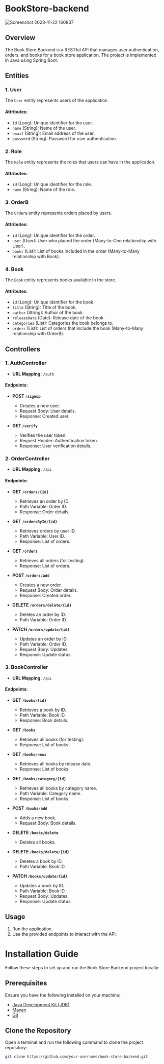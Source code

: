 # BookStore-backend
![Screenshot 2023-11-22 160837](https://github.com/nawaf110005/BookStore-backend/assets/94775137/9d4f13d1-8b46-48b5-a90d-061dc6069562)

## Overview

The Book Store Backend is a RESTful API that manages user authentication, orders, and books for a book store application. The project is implemented in Java using Spring Boot.

## Entities

### 1. User

The `User` entity represents users of the application.

#### Attributes:

- `id` (Long): Unique identifier for the user.
- `name` (String): Name of the user.
- `email` (String): Email address of the user.
- `password` (String): Password for user authentication.

### 2. Role

The `Role` entity represents the roles that users can have in the application.

#### Attributes:

- `id` (Long): Unique identifier for the role.
- `name` (String): Name of the role.

### 3. OrderB

The `OrderB` entity represents orders placed by users.

#### Attributes:

- `id` (Long): Unique identifier for the order.
- `user` (User): User who placed the order (Many-to-One relationship with User).
- `books` (List<Book>): List of books included in the order (Many-to-Many relationship with Book).

### 4. Book

The `Book` entity represents books available in the store.

#### Attributes:

- `id` (Long): Unique identifier for the book.
- `title` (String): Title of the book.
- `author` (String): Author of the book.
- `releaseDate` (Date): Release date of the book.
- `categories` (List<String>): Categories the book belongs to.
- `orders` (List<OrderB>): List of orders that include the book (Many-to-Many relationship with OrderB).

## Controllers

### 1. AuthController

- **URL Mapping:** `/auth`

#### Endpoints:

- **POST `/signup`**
  - Creates a new user.
  - Request Body: User details.
  - Response: Created user.

- **GET `/verify`**
  - Verifies the user token.
  - Request Header: Authentication token.
  - Response: User verification details.

### 2. OrderController

- **URL Mapping:** `/api`

#### Endpoints:

- **GET `/orders/{id}`**
  - Retrieves an order by ID.
  - Path Variable: Order ID.
  - Response: Order details.

- **GET `/ordersById/{id}`**
  - Retrieves orders by user ID.
  - Path Variable: User ID.
  - Response: List of orders.

- **GET `/orders`**
  - Retrieves all orders (for testing).
  - Response: List of orders.

- **POST `/orders/add`**
  - Creates a new order.
  - Request Body: Order details.
  - Response: Created order.

- **DELETE `/orders/delete/{id}`**
  - Deletes an order by ID.
  - Path Variable: Order ID.

- **PATCH `/orders/update/{id}`**
  - Updates an order by ID.
  - Path Variable: Order ID.
  - Request Body: Updates.
  - Response: Update status.

### 3. BookController

- **URL Mapping:** `/api`

#### Endpoints:

- **GET `/books/{id}`**
  - Retrieves a book by ID.
  - Path Variable: Book ID.
  - Response: Book details.

- **GET `/books`**
  - Retrieves all books (for testing).
  - Response: List of books.

- **GET `/books/news`**
  - Retrieves all books by release date.
  - Response: List of books.

- **GET `/books/category/{id}`**
  - Retrieves all books by category name.
  - Path Variable: Category name.
  - Response: List of books.

- **POST `/books/add`**
  - Adds a new book.
  - Request Body: Book details.

- **DELETE `/books/delete`**
  - Deletes all books.

- **DELETE `/books/delete/{id}`**
  - Deletes a book by ID.
  - Path Variable: Book ID.

- **PATCH `/books/update/{id}`**
  - Updates a book by ID.
  - Path Variable: Book ID.
  - Request Body: Updates.
  - Response: Update status.

## Usage

1. Run the application.
2. Use the provided endpoints to interact with the API.


# Installation Guide

Follow these steps to set up and run the Book Store Backend project locally:

## Prerequisites

Ensure you have the following installed on your machine:

- [Java Development Kit (JDK)](https://www.oracle.com/java/technologies/javase-downloads.html)
- [Maven](https://maven.apache.org/download.cgi)
- [Git](https://git-scm.com/downloads)

## Clone the Repository

Open a terminal and run the following command to clone the project repository:

```bash
git clone https://github.com/your-username/book-store-backend.git   

